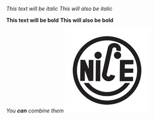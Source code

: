  
 
*This text will be italic*
_This will also be italic_

**This text will be bold**
__This will also be bold__

_You **can** combine them_
![GitHub Logo](md.jpg)
 
